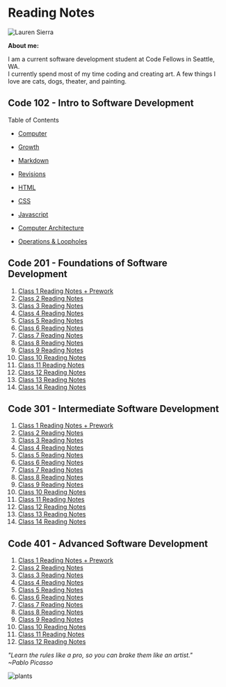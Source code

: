 
# Reading Notes



![Lauren Sierra](https://avatars2.githubusercontent.com/u/74117206?s=460&u=f685b7abca1c151137dc890e729501537e06bb00&v=4)

__About me:__

 I am a current software development student at Code Fellows in Seattle, WA.   
 I currently spend most of my time coding and creating art. A few things I love are cats, dogs, theater, and painting. 

 ## Code 102 - Intro to Software Development

 Table of Contents
- [Computer](code102/computer.md)
- [Growth](code102/growth.md)
- [Markdown](code102/markdown.md)
- [Revisions](code102/revisions.md)
- [HTML](code102/html.md)
- [CSS](code102/css,md)
- [Javascript](code102/javascript.md)

- [Computer Architecture](code102/computerarchitecture.md)
- [Operations & Loopholes](code102/operations&loopholes.md)

## Code 201 - Foundations of Software Development

1. [Class 1 Reading Notes + Prework](code201/class-01.md)
1. [Class 2 Reading Notes](code201/class-02.md)
1. [Class 3 Reading Notes](code201/class-03.md)
1. [Class 4 Reading Notes](code201/class-04.md)
1. [Class 5 Reading Notes](code201/class-05.md)
1. [Class 6 Reading Notes](code201/class-06.md)
1. [Class 7 Reading Notes](code201/class-07.md)
1. [Class 8 Reading Notes](code201/class-08.md)
1. [Class 9 Reading Notes](code201/lass-09.md)
1. [Class 10 Reading Notes](code201/class-10.md)
1. [Class 11 Reading Notes](code201/class-11.md)
1. [Class 12 Reading Notes](code201/class-12.md)
1. [Class 13 Reading Notes](code201/class-13.md)
1. [Class 14 Reading Notes](code201/class-14.md)

## Code 301 - Intermediate Software Development

1. [Class 1 Reading Notes + Prework](code301/class-01.md)
1. [Class 2 Reading Notes](code301/class-02.md)
1. [Class 3 Reading Notes](code301/class-03.md)
1. [Class 4 Reading Notes](code301/class-04.md)
1. [Class 5 Reading Notes](code301/class-05.md)
1. [Class 6 Reading Notes](code301/class-06.md)
1. [Class 7 Reading Notes](code301/class-07.md)
1. [Class 8 Reading Notes](code301/class-08.md)
1. [Class 9 Reading Notes](code301/class-09.md)
1. [Class 10 Reading Notes](code301/class-10.md)
1. [Class 11 Reading Notes](code301/class-11.md)
1. [Class 12 Reading Notes](code301/class-12.md)
1. [Class 13 Reading Notes](code301/class-13.md) 
1. [Class 14 Reading Notes](code301/class-14.md)

## Code 401 - Advanced Software Development

1. [Class 1 Reading Notes + Prework](code401/class-01.md)
1. [Class 2 Reading Notes](code401/class-02.md)
1. [Class 3 Reading Notes]()
1. [Class 4 Reading Notes]()
1. [Class 5 Reading Notes]()
1. [Class 6 Reading Notes]()
1. [Class 7 Reading Notes]()
1. [Class 8 Reading Notes]()
1. [Class 9 Reading Notes]()
1. [Class 10 Reading Notes]()
1. [Class 11 Reading Notes]()
1. [Class 12 Reading Notes]()

_"Learn the rules like a pro, so you can brake them like an artist."_   
_~Pablo Picasso_

![plants](https://cdn.shopify.com/s/files/1/0207/8508/products/heart-eucalyptus_a0ba6254-286e-4f41-8cd1-31ce922bd06f_960x.jpg?v=1605679168)
